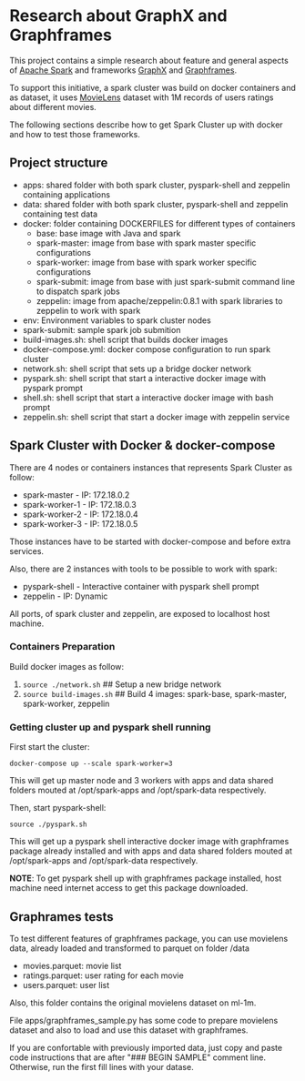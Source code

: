 # Research about GraphX and Graphframes

This project contains a simple research about feature and general aspects of [Apache Spark](https://spark.apache.org/) and frameworks [GraphX](https://spark.apache.org/graphx/) and [Graphframes](http://graphframes.github.io/graphframes).

To support this initiative, a spark cluster was build on docker containers and as dataset, it uses [MovieLens](https://grouplens.org/datasets/movielens/latest/) dataset with 1M records of users ratings about different movies.

The following sections describe how to get Spark Cluster up with docker and how to test those frameworks.

## Project structure

* apps: shared folder with both spark cluster, pyspark-shell and zeppelin containing applications
* data: shared folder with both spark cluster, pyspark-shell and zeppelin containing test data
* docker: folder containing DOCKERFILES for different types of containers
  * base: base image with Java and spark
  * spark-master: image from base with spark master specific configurations
  * spark-worker: image from base with spark worker specific configurations
  * spark-submit: image from base with just spark-submit command line to dispatch spark jobs
  * zeppelin: image from apache/zeppelin:0.8.1 with spark libraries to zeppelin to work with spark
* env: Environment variables to spark cluster nodes
* spark-submit: sample spark job submition
* build-images.sh: shell script that builds docker images
* docker-compose.yml: docker compose configuration to run spark cluster
* network.sh: shell script that sets up a bridge docker network
* pyspark.sh: shell script that start a interactive docker image with pyspark prompt
* shell.sh: shell script that start a interactive docker image with bash prompt
* zeppelin.sh: shell script that start a docker image with zeppelin service

## Spark Cluster with Docker & docker-compose

There are 4 nodes or containers instances that represents Spark Cluster as follow:

* spark-master - IP: 172.18.0.2
* spark-worker-1 - IP: 172.18.0.3
* spark-worker-2 - IP: 172.18.0.4
* spark-worker-3 - IP: 172.18.0.5

Those instances have to be started with docker-compose and before extra services.

Also, there are 2 instances with tools to be possible to work with spark:

* pyspark-shell - Interactive container with pyspark shell prompt
* zeppelin - IP: Dynamic

All ports, of spark cluster and zeppelin, are exposed to localhost host machine.

### Containers Preparation

Build docker images as follow:

1. `source ./network.sh` ## Setup a new bridge network
1. `source build-images.sh` ## Build 4 images: spark-base, spark-master, spark-worker, zeppelin

### Getting cluster up and pyspark shell running

First start the cluster:

`docker-compose up --scale spark-worker=3`

This will get up master node and 3 workers with apps and data shared folders mouted at /opt/spark-apps and /opt/spark-data respectively.

Then, start pyspark-shell:

`source ./pyspark.sh`

This will get up a pyspark shell interactive docker image with graphframes package already installed and with apps and data shared folders mouted at /opt/spark-apps and /opt/spark-data respectively.

**NOTE**: To get pyspark shell up with graphframes package installed, host machine need internet access to get this package downloaded.

## Graphrames tests

To test different features of graphframes package, you can use movielens data, already loaded and transformed to parquet on folder /data

* movies.parquet: movie list
* ratings.parquet: user rating for each movie
* users.parquet: user list

Also, this folder contains the original movielens dataset on ml-1m.

File apps/graphframes_sample.py has some code to prepare movielens dataset and also to load and use this dataset with graphframes.

If you are confortable with previously imported data, just copy and paste code instructions that are after "### BEGIN SAMPLE" comment line. Otherwise, run the first fill lines with your datase.
